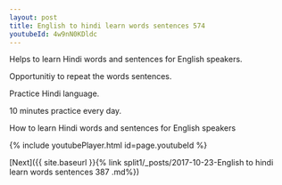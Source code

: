 ```yaml
---
layout: post
title: English to hindi learn words sentences 574 
youtubeId: 4w9nN0KDldc
---
```

 
 
Helps to learn Hindi words and sentences for English speakers.

Opportunitiy to repeat the words sentences. 

Practice Hindi language. 
 
10 minutes practice every day. 
 
How to learn Hindi words and sentences for English speakers 
 
{% include youtubePlayer.html id=page.youtubeId %}
 
 
[Next]({{ site.baseurl }}{% link  split1/_posts/2017-10-23-English to hindi learn words sentences 387 .md%})
 
